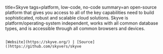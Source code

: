 title=Skyve
tags=platform, low-code, no-code
summary=an open-source platform that gives you access to all of the key capabilities need to build sophisticated, robust and scalable cloud solutions. Skyve is platform/operating-system independent, works with all common database types, and is accessible through all common browsers and devices.
~~~~~~

[Website](https://skyve.org/) | [Source]()https://github.com/skyvers/skyve


